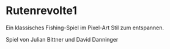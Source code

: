 # Rutenrevolte1
Ein klassisches Fishing-Spiel im Pixel-Art Stil zum entspannen.

Spiel von Julian Bittner und David Danninger
